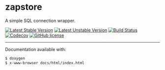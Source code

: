 
zapstore
========

A simple SQL connection wrapper.

[![Latest Stable Version](https://poser.pugx.org/bfitech/zapstore/v/stable)](https://packagist.org/packages/bfitech/zapstore)
[![Latest Unstable Version](https://poser.pugx.org/bfitech/zapstore/v/unstable)](https://packagist.org/packages/bfitech/zapstore)
[![Build Status](https://travis-ci.org/bfitech/zapstore.svg?branch=master)](https://travis-ci.org/bfitech/zapstore)
[![Codecov](https://codecov.io/gh/bfitech/zapstore/branch/master/graph/badge.svg)](https://codecov.io/gh/bfitech/zapstore)
[![GitHub license](https://img.shields.io/badge/license-MIT-blue.svg)](https://raw.githubusercontent.com/bfitech/zapstore/master/LICENSE)

----

Documentation available with:

```txt
$ doxygen
$ x-www-browser docs/html/index.html
```

